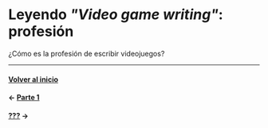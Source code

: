 # Leyendo _"Video game writing"_: profesión

¿Cómo es la profesión de escribir videojuegos?

---
#### [Volver al inicio](../../README.md)
#### ← [Parte 1](p1.md)
#### [???](p3.md) →